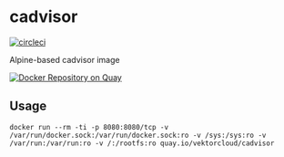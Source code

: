 # cadvisor

[![circleci][circleci]](https://circleci.com/gh/vektorcloud/cadvisor)

Alpine-based cadvisor image

[![Docker Repository on Quay](https://quay.io/repository/vektorcloud/cadvisor/status "Docker Repository on Quay")](https://quay.io/repository/vektorcloud/cadvisor)

## Usage


    docker run --rm -ti -p 8080:8080/tcp -v /var/run/docker.sock:/var/run/docker.sock:ro -v /sys:/sys:ro -v /var/run:/var/run:ro -v /:/rootfs:ro quay.io/vektorcloud/cadvisor

[circleci]: https://img.shields.io/circleci/build/gh/vektorcloud/cadvisor?color=1dd6c9&logo=CircleCI&logoColor=1dd6c9&style=for-the-badge "cadvisor"
